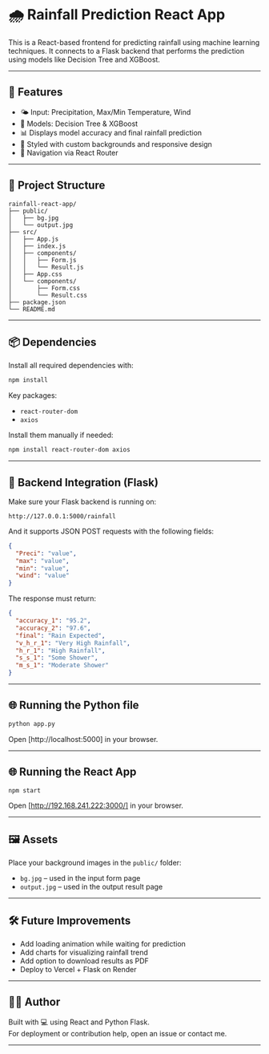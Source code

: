 # 🌧️ Rainfall Prediction React App

This is a React-based frontend for predicting rainfall using machine learning techniques. It connects to a Flask backend that performs the prediction using models like Decision Tree and XGBoost.

---

## 🚀 Features

- 🌤️ Input: Precipitation, Max/Min Temperature, Wind
- 🤖 Models: Decision Tree & XGBoost
- 📊 Displays model accuracy and final rainfall prediction
- 🎨 Styled with custom backgrounds and responsive design
- 🔄 Navigation via React Router

---

## 📁 Project Structure

```
rainfall-react-app/
├── public/
│   ├── bg.jpg
│   └── output.jpg
├── src/
│   ├── App.js
│   ├── index.js
│   ├── components/
│   │   ├── Form.js
│   │   └── Result.js
│   ├── App.css
│   └── components/
│       ├── Form.css
│       └── Result.css
├── package.json
└── README.md
```

---

## 📦 Dependencies

Install all required dependencies with:

```bash
npm install
```

Key packages:
- `react-router-dom`
- `axios`

Install them manually if needed:

```bash
npm install react-router-dom axios
```

---

## 🧠 Backend Integration (Flask)

Make sure your Flask backend is running on:

```
http://127.0.0.1:5000/rainfall
```

And it supports JSON POST requests with the following fields:

```json
{
  "Preci": "value",
  "max": "value",
  "min": "value",
  "wind": "value"
}
```

The response must return:

```json
{
  "accuracy_1": "95.2",
  "accuracy_2": "97.6",
  "final": "Rain Expected",
  "v_h_r_1": "Very High Rainfall",
  "h_r_1": "High Rainfall",
  "s_s_1": "Some Shower",
  "m_s_1": "Moderate Shower"
}
```

---

## 🌐 Running the Python file

```bash
python app.py
```

Open [http://localhost:5000] in your browser.

---

## 🌐 Running the React App

```bash
npm start
```

Open [http://192.168.241.222:3000/] in your browser.

---

## 🖼️ Assets

Place your background images in the `public/` folder:
- `bg.jpg` – used in the input form page
- `output.jpg` – used in the output result page

---

## 🛠️ Future Improvements

- Add loading animation while waiting for prediction
- Add charts for visualizing rainfall trend
- Add option to download results as PDF
- Deploy to Vercel + Flask on Render

---

## 👨‍💻 Author

Built with 💻 using React and Python Flask.  
For deployment or contribution help, open an issue or contact me.

---
